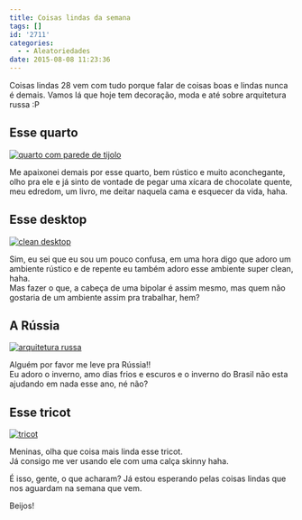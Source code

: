 ```yaml
---
title: Coisas lindas da semana
tags: []
id: '2711'
categories:
  - - Aleatoriedades
date: 2015-08-08 11:23:36
---
```


Coisas lindas 28 vem com tudo porque falar de coisas boas e lindas nunca é demais. Vamos lá que hoje tem decoração, moda e até sobre arquitetura russa :P

## Esse quarto

[![quarto com parede de tijolo ](/wp-content/uploads/2015/08/4e371677af14a7a6b3322942f40ea153-685x1024.jpg)](/wp-content/uploads/2015/08/4e371677af14a7a6b3322942f40ea153.jpg)

Me apaixonei demais por esse quarto, bem rústico e muito aconchegante, olho pra ele e já sinto de vontade de pegar uma xícara de chocolate quente, meu edredom, um livro, me deitar naquela cama e esquecer da vida, haha.

## Esse desktop

[![clean desktop](/wp-content/uploads/2015/08/5fb2fd964eccdcd86d74aa8f05767fc6-683x1024.jpg)](/wp-content/uploads/2015/08/5fb2fd964eccdcd86d74aa8f05767fc6.jpg)

Sim, eu sei que eu sou um pouco confusa, em uma hora digo que adoro um ambiente rústico e de repente eu também adoro esse ambiente super clean, haha.  
Mas fazer o que, a cabeça de uma bipolar é assim mesmo, mas quem não gostaria de um ambiente assim pra trabalhar, hem?

## A Rússia

[![arquitetura russa](/wp-content/uploads/2015/08/0982908243e9f492fd50934d9b71c7bb-654x1024.jpg)](/wp-content/uploads/2015/08/0982908243e9f492fd50934d9b71c7bb.jpg)

Alguém por favor me leve pra Rússia!!  
Eu adoro o inverno, amo dias frios e escuros e o inverno do Brasil não esta ajudando em nada esse ano, né não?

## Esse tricot

[![tricot](/wp-content/uploads/2015/08/tricot-683x1024.jpg)](/wp-content/uploads/2015/08/tricot.jpg)

Meninas, olha que coisa mais linda esse tricot.  
Já consigo me ver usando ele com uma calça skinny haha.

É isso, gente, o que acharam? Já estou esperando pelas coisas lindas que nos aguardam na semana que vem.

Beijos!
